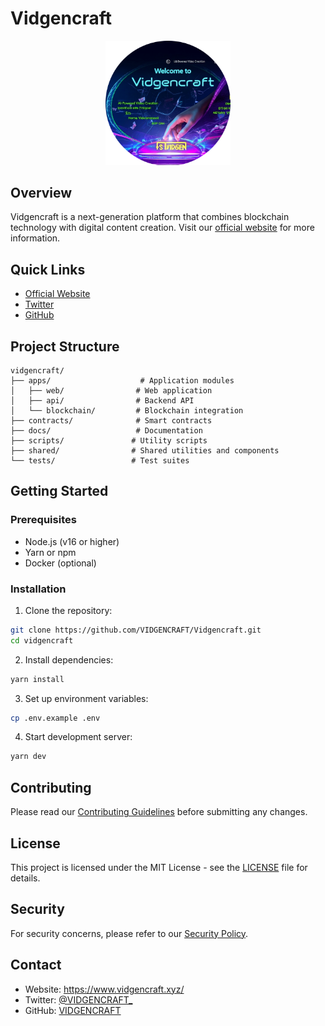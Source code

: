 # Vidgencraft

<div align="center">
  <img src="assets/images/logo.png" alt="Vidgencraft Logo" width="200"/>
</div>

## Overview

Vidgencraft is a next-generation platform that combines blockchain technology with digital content creation. Visit our [official website](https://www.vidgencraft.xyz/) for more information.

## Quick Links

- [Official Website](https://www.vidgencraft.xyz/)
- [Twitter](https://x.com/VIDGENCRAFT_)
- [GitHub](https://github.com/VIDGENCRAFT/Vidgencraft)

## Project Structure

```
vidgencraft/
├── apps/                    # Application modules
│   ├── web/                # Web application
│   ├── api/                # Backend API
│   └── blockchain/         # Blockchain integration
├── contracts/              # Smart contracts
├── docs/                   # Documentation
├── scripts/               # Utility scripts
├── shared/                # Shared utilities and components
└── tests/                 # Test suites
```

## Getting Started

### Prerequisites

- Node.js (v16 or higher)
- Yarn or npm
- Docker (optional)

### Installation

1. Clone the repository:
```bash
git clone https://github.com/VIDGENCRAFT/Vidgencraft.git
cd vidgencraft
```

2. Install dependencies:
```bash
yarn install
```

3. Set up environment variables:
```bash
cp .env.example .env
```

4. Start development server:
```bash
yarn dev
```

## Contributing

Please read our [Contributing Guidelines](CONTRIBUTING.md) before submitting any changes.

## License

This project is licensed under the MIT License - see the [LICENSE](LICENSE) file for details.

## Security

For security concerns, please refer to our [Security Policy](SECURITY.md).

## Contact

- Website: https://www.vidgencraft.xyz/
- Twitter: [@VIDGENCRAFT_](https://x.com/VIDGENCRAFT_)
- GitHub: [VIDGENCRAFT](https://github.com/VIDGENCRAFT) 